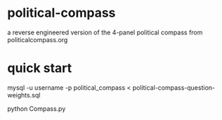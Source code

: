 # political-compass
a reverse engineered version of the 4-panel political compass from politicalcompass.org

# quick start
mysql -u username -p political_compass < political-compass-question-weights.sql

python Compass.py

